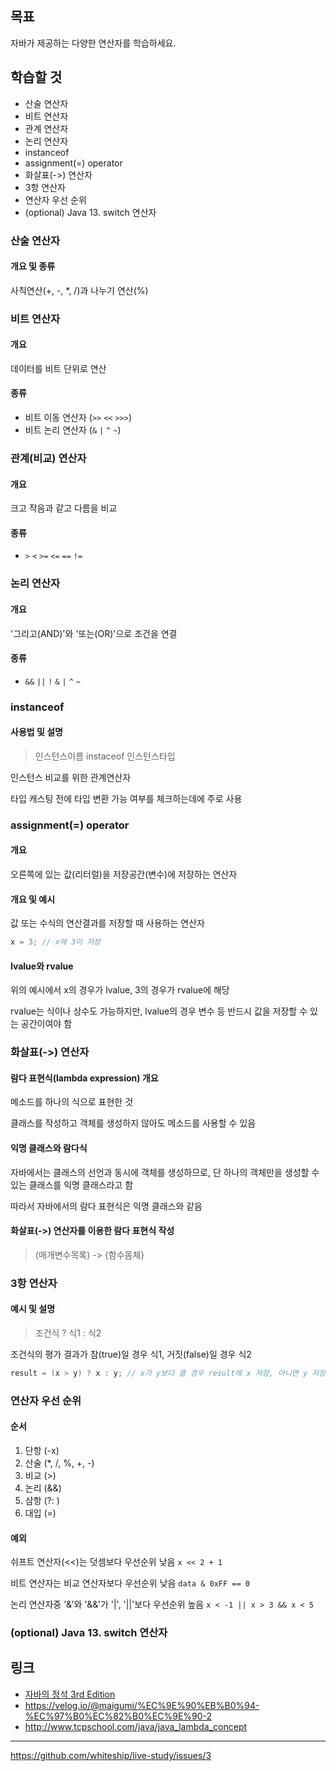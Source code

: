 ## 목표

자바가 제공하는 다양한 연산자를 학습하세요.

## 학습할 것

- 산술 연산자
- 비트 연산자
- 관계 연산자
- 논리 연산자
- instanceof
- assignment(=) operator
- 화살표(->) 연산자
- 3항 연산자
- 연산자 우선 순위
- (optional) Java 13. switch 연산자

### 산술 연산자

#### 개요 및 종류

사칙연산(+, -, \*, /)과 나누기 연산(%)

### 비트 연산자

#### 개요

데이터를 비트 단위로 연산

#### 종류

- 비트 이동 연산자 (`>>` `<<` `>>>`)
- 비트 논리 연산자 (`&` `|` `^` `~`)

### 관계(비교) 연산자

#### 개요

크고 작음과 같고 다름을 비교

#### 종류

- `>` `<` `>=` `<=` `==` `!=`

### 논리 연산자

#### 개요

'그리고(AND)'와 '또는(OR)'으로 조건을 연결

#### 종류

- `&&` `||` `!` `&` `|` `^` `~`

### instanceof

#### 사용법 및 설명

> 인스턴스이름 instaceof 인스턴스타입

인스턴스 비교를 위한 관계연산자

타입 캐스팅 전에 타입 변환 가능 여부를 체크하는데에 주로 사용

### assignment(=) operator

#### 개요

오른쪽에 있는 값(리터럴)을 저장공간(변수)에 저장하는 연산자

#### 개요 및 예시

값 또는 수식의 연산결과를 저장할 때 사용하는 연산자

```java
x = 3; // x에 3이 저장
```

#### lvalue와 rvalue

위의 예시에서 x의 경우가 lvalue, 3의 경우가 rvalue에 해당

rvalue는 식이나 상수도 가능하지만, lvalue의 경우 변수 등 반드시 값을 저장할 수 있는 공간이여야 함

### 화살표(->) 연산자

#### 람다 표현식(lambda expression) 개요

메소드를 하나의 식으로 표현한 것

클래스를 작성하고 객체를 생성하지 않아도 메소드를 사용할 수 있음

#### 익명 클래스와 람다식

자바에서는 클래스의 선언과 동시에 객체를 생성하므로, 단 하나의 객체만을 생성할 수 있는 클래스를 익명 클래스라고 함

따라서 자바에서의 람다 표현식은 익명 클래스와 같음

#### 화살표(->) 연산자를 이용한 람다 표현식 작성

> (매개변수목록) -> {함수몸체}

### 3항 연산자

#### 예시 및 설명

> 조건식 ? 식1 : 식2

조건식의 평가 결과가 참(true)일 경우 식1, 거짓(false)일 경우 식2

```java
result = (x > y) ? x : y; // x가 y보다 클 경우 result에 x 저장, 아니면 y 저장
```

### 연산자 우선 순위

#### 순서

1. 단항 (-x)
2. 산술 (\*, /, %, +, -)
3. 비교 (>)
4. 논리 (&&)
5. 삼항 (?: )
6. 대입 (=)

#### 예외

쉬프트 연산자(<<)는 덧셈보다 우선순위 낮음
`x << 2 + 1`

비트 연산자는 비교 연산자보다 우선순위 낮음
`data & 0xFF == 0 `

논리 연산자중 '&'와 '&&'가 '|', '||'보다 우선순위 높음
`x < -1 || x > 3 && x < 5`

### (optional) Java 13. switch 연산자

## 링크

- [자바의 정석 3rd Edition](http://www.yes24.com/Product/Goods/24259565?OzSrank=4)
- https://velog.io/@maigumi/%EC%9E%90%EB%B0%94-%EC%97%B0%EC%82%B0%EC%9E%90-2
- http://www.tcpschool.com/java/java_lambda_concept

---

https://github.com/whiteship/live-study/issues/3
